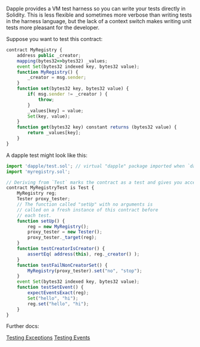 Dapple provides a VM test harness so you can write your tests directly in Solidity. This is less flexible and sometimes more verbose than writing tests in the harness language, but the lack of a context switch makes writing unit tests more pleasant for the developer.

Suppose you want to test this contract:

```js
contract MyRegistry {
    address public _creator;
    mapping(bytes32=>bytes32) _values;
    event Set(bytes32 indexed key, bytes32 value);
    function MyRegistry() {
        _creator = msg.sender;
    }
    function set(bytes32 key, bytes32 value) {
        if( msg.sender != _creator ) {
            throw;
        }
        _values[key] = value;
        Set(key, value);
    }
    function get(bytes32 key) constant returns (bytes32 value) {
        return _values[key];
    }
}
```

A dapple test might look like this:

```js
import 'dapple/test.sol'; // virtual "dapple" package imported when `dapple test` is run
import 'myregistry.sol';

// Deriving from `Test` marks the contract as a test and gives you access to various test helpers.
contract MyRegistryTest is Test {
    MyRegistry reg;
    Tester proxy_tester;
    // The function called "setUp" with no arguments is
    // called on a fresh instance of this contract before
    // each test. 
    function setUp() {
        reg = new MyRegistry();
        proxy_tester = new Tester();
        proxy_tester._target(reg);
    }
    function testCreatorIsCreator() {
        assertEq( address(this), reg._creator() );
    }
    function testFailNonCreatorSet() {
        MyRegistry(proxy_tester).set("no", "stop");
    }
    event Set(bytes32 indexed key, bytes32 value);
    function testSetEvent() {
        expectEventsExact(reg);
        Set("hello", "hi");
        reg.set("hello", "hi");
    }
}
```

Further docs:

[Testing Exceptions](https://github.com/nexusdev/dapple/blob/master/doc/test_errors.md)
[Testing Events](https://github.com/nexusdev/dapple/blog/master/doc/test_events.md)


